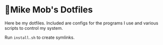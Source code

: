 # 🐧Mike Mob's Dotfiles

Here be my dotfiles. Included are configs for the programs I use and various scripts to control my system.

Run `install.sh` to create symlinks.
